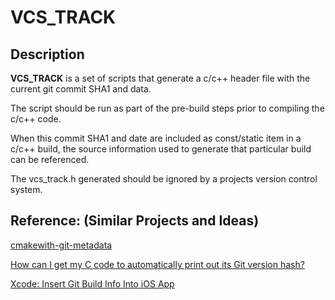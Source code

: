 # VCS_TRACK #

## Description ##
**VCS_TRACK** is a set of scripts that generate a c/c++ header file with the current git commit SHA1 and data.

The script should be run as part of the pre-build steps prior to compiling the c/c++ code.

When this commit SHA1 and date are included as const/static item in a c/c++ build, the source information used to generate that particular build can be referenced.

The vcs_track.h generated should be ignored by a projects version control system.

## Reference: (Similar Projects and Ideas) ##

[cmakewith-git-metadata]("https://github.com/pmirshad/cmake-with-git-metadata "cmake-with-git-metadata")

[How can I get my C code to automatically print out its Git version hash?]("http://stackoverflow.com/questions/1704907/how-can-i-get-my-c-code-to-automatically-print-out-its-git-version-hash")

[Xcode: Insert Git Build Info Into iOS App]("http://www.egeek.me/2013/02/09/xcode-insert-git-build-info-into-ios-app/")
